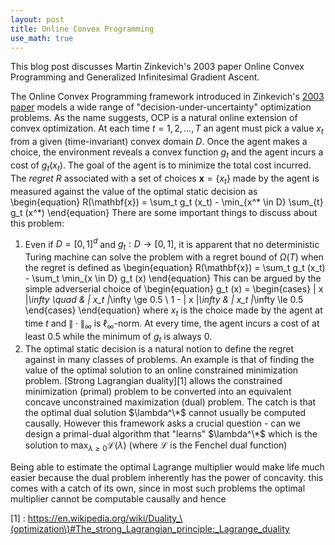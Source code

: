 ```yaml
---
layout: post
title: Online Convex Programming
use_math: true
---
```


This blog post discusses Martin Zinkevich's 2003 paper Online Convex Programming and Generalized Infinitesimal Gradient Ascent.

The Online Convex Programming framework introduced in Zinkevich's [2003 paper](https://people.eecs.berkeley.edu/~brecht/cs294docs/week1/03.Zinkevich.pdf) models a wide range of "decision-under-uncertainty" optimization problems. As the name suggests, OCP is a natural online extension of convex optimization. At each time $t = 1,2,\dots,T$ an agent must pick a value $x_t$ from a given (time-invariant) convex domain $D$. Once the agent makes a choice, the environment reveals a convex function $g_t$ and the agent incurs a cost of $g_t (x_t)$. The goal of the agent is to minimize the total cost incurred. The _regret_ $R$ associated with a set of choices $\mathbf{x} = \{ x_t \}$ made by the agent is measured against the value of the optimal static decision as
\\begin{equation}
	R(\\mathbf{x}) = \\sum_t g_t (x_t) - \\min_{x^\* \in D} \sum_{t} g_t (x^\*)
\\end{equation}
There are some important things to discuss about this problem:
1. Even if $D = [0,1]^d$ and $g_t : D \to [0,1]$, it is apparent that no deterministic Turing machine can solve the problem with a regret bound of $\Omega(T)$ when the regret is defined as
\begin{equation}
	R(\mathbf{x}) = \sum_t g_t (x_t) - \sum_t \min_{x \in D} g_t (x)
\end{equation}
This can be argued by the simple adverserial choice of
\begin{equation}
	g_t (x) = \begin{cases}
		\| x \|_\infty \quad  & \| x_t \|_\infty \ge 0.5 \\
		1 - \| x \|_\infty  & \| x_t \|_\infty \le 0.5 
	\end{cases}
\end{equation}
where $x_t$ is the choice made by the agent at time $t$ and $\| \cdot \|_\infty$ is $\ell_\infty$-norm. At every time, the agent incurs a cost of at least $0.5$ while the minimum of $g_t$ is always $0$.
2. The optimal static decision is a natural notion to define the regret against in many classes of problems. An example is that of finding the value of the optimal solution to an online constrained minimization problem. [Strong Lagrangian duality][1] allows the constrained minimization (primal) problem to be converted into an equivalent concave unconstrained maximization (dual) problem. The catch is that the optimal dual solution $\lambda^\*$ cannot usually be computed causally. However this framework asks a crucial question - can we design a primal-dual algorithm that "learns" $\lambda^\*$ which is the solution to $\max_{\lambda \ge 0} \mathcal{L}(\lambda)$ (where $\mathcal{L}$ is the Fenchel dual function)

Being able to estimate the optimal Lagrange multiplier would make life much easier because the dual problem inherently has the power of concavity. this comes with a catch of its own, since in most such problems the optimal multiplier cannot be computable causally and hence

[1] : https://en.wikipedia.org/wiki/Duality_\(optimization\)#The_strong_Lagrangian_principle:_Lagrange_duality